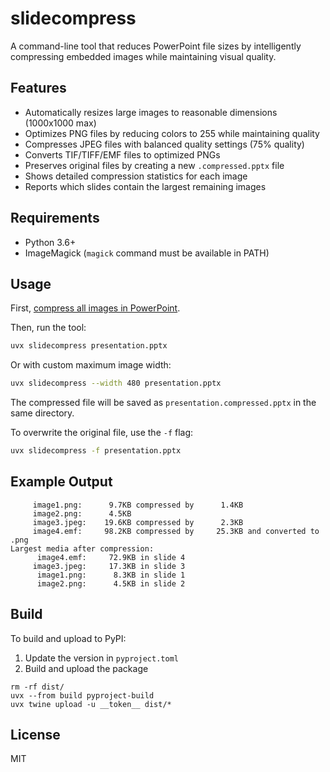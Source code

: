 # slidecompress

A command-line tool that reduces PowerPoint file sizes by intelligently compressing embedded images while maintaining visual quality.

## Features

- Automatically resizes large images to reasonable dimensions (1000x1000 max)
- Optimizes PNG files by reducing colors to 255 while maintaining quality
- Compresses JPEG files with balanced quality settings (75% quality)
- Converts TIF/TIFF/EMF files to optimized PNGs
- Preserves original files by creating a new `.compressed.pptx` file
- Shows detailed compression statistics for each image
- Reports which slides contain the largest remaining images

## Requirements

- Python 3.6+
- ImageMagick (`magick` command must be available in PATH)

## Usage

First, [compress all images in PowerPoint](https://support.microsoft.com/en-us/office/reduce-the-file-size-of-your-powerpoint-presentations-9548ffd4-d853-41e7-8e40-b606bca036b4).

Then, run the tool:

```bash
uvx slidecompress presentation.pptx
```

Or with custom maximum image width:

```bash
uvx slidecompress --width 480 presentation.pptx
```

The compressed file will be saved as `presentation.compressed.pptx` in the same directory.

To overwrite the original file, use the `-f` flag:

```bash
uvx slidecompress -f presentation.pptx
```

## Example Output

```
     image1.png:      9.7KB compressed by      1.4KB
     image2.png:      4.5KB
     image3.jpeg:    19.6KB compressed by      2.3KB
     image4.emf:     98.2KB compressed by     25.3KB and converted to .png
Largest media after compression:
      image4.emf:     72.9KB in slide 4
     image3.jpeg:     17.3KB in slide 3
      image1.png:      8.3KB in slide 1
      image2.png:      4.5KB in slide 2
```

## Build

To build and upload to PyPI:

1. Update the version in `pyproject.toml`
2. Build and upload the package

```
rm -rf dist/
uvx --from build pyproject-build
uvx twine upload -u __token__ dist/*
```

## License

MIT
